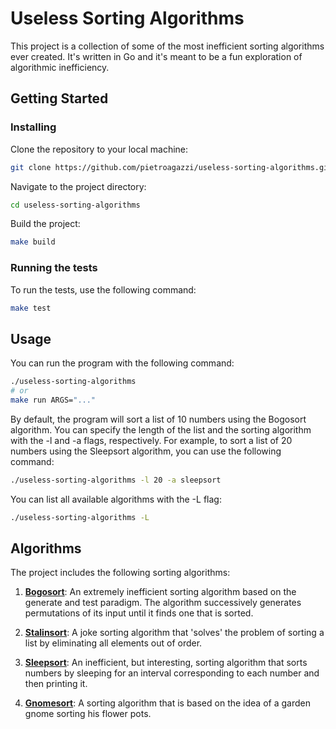 # Useless Sorting Algorithms

This project is a collection of some of the most inefficient sorting algorithms ever created. It's written in Go and it's meant to be a fun exploration of algorithmic inefficiency.

## Getting Started

### Installing

Clone the repository to your local machine:

```sh
git clone https://github.com/pietroagazzi/useless-sorting-algorithms.git
```

Navigate to the project directory:

```sh
cd useless-sorting-algorithms
```

Build the project:

```sh
make build
```

### Running the tests

To run the tests, use the following command:

```sh
make test
```

## Usage

You can run the program with the following command:

```sh
./useless-sorting-algorithms
# or
make run ARGS="..."
```

By default, the program will sort a list of 10 numbers using the Bogosort algorithm. You can specify the length of the list and the sorting algorithm with the -l and -a flags, respectively. For example, to sort a list of 20 numbers using the Sleepsort algorithm, you can use the following command:

```sh
./useless-sorting-algorithms -l 20 -a sleepsort
```

You can list all available algorithms with the -L flag:

```sh
./useless-sorting-algorithms -L
```

## Algorithms

The project includes the following sorting algorithms:

1. [**Bogosort**](https://en.wikipedia.org/wiki/Bogosort): An extremely inefficient sorting algorithm based on the generate and test paradigm. The algorithm successively generates permutations of its input until it finds one that is sorted.

2. [**Stalinsort**](https://github.com/gustavo-depaula/stalin-sort): A joke sorting algorithm that 'solves' the problem of sorting a list by eliminating all elements out of order.

3. [**Sleepsort**](https://it.wikipedia.org/wiki/Sleep_sort): An inefficient, but interesting, sorting algorithm that sorts numbers by sleeping for an interval corresponding to each number and then printing it.

4. [**Gnomesort**](https://en.wikipedia.org/wiki/Gnome_sort): A sorting algorithm that is based on the idea of a garden gnome sorting his flower pots.
